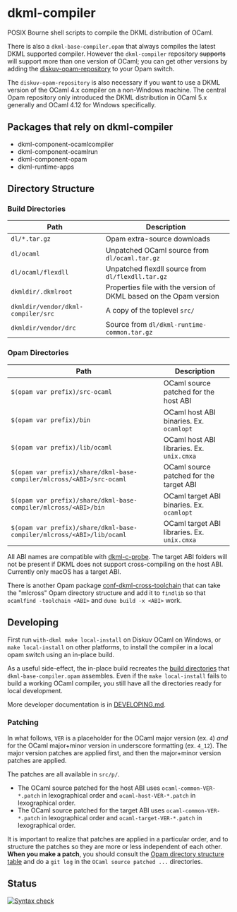 # dkml-compiler

POSIX Bourne shell scripts to compile the DKML distribution of OCaml.

There is also a `dkml-base-compiler.opam` that always compiles the latest
DKML supported compiler. However the `dkml-compiler` repository ~~supports~~
will support more than one version of OCaml; you can get other versions by
adding the [diskuv-opam-repository](https://github.com/diskuv/diskuv-opam-repository#readme)
to your Opam switch.

The `diskuv-opam-repository` is also necessary if you want to use a DKML
version of the OCaml 4.x compiler on a non-Windows machine. The central Opam
repository only introduced the DKML distribution in OCaml 5.x generally and
OCaml 4.12 for Windows specifically.

## Packages that rely on dkml-compiler

* dkml-component-ocamlcompiler
* dkml-component-ocamlrun
* dkml-component-opam
* dkml-runtime-apps

## Directory Structure

### Build Directories

| Path                               | Description                                                        |
| ---------------------------------- | ------------------------------------------------------------------ |
| `dl/*.tar.gz`                      | Opam extra-source downloads                                        |
| `dl/ocaml`                         | Unpatched OCaml source from `dl/ocaml.tar.gz`                      |
| `dl/ocaml/flexdll`                 | Unpatched flexdll source from `dl/flexdll.tar.gz`                  |
| `dkmldir/.dkmlroot`                | Properties file with the version of DKML based on the Opam version |
| `dkmldir/vendor/dkml-compiler/src` | A copy of the toplevel `src/`                                      |
| `dkmldir/vendor/drc`               | Source from `dl/dkml-runtime-common.tar.gz`                        |

### Opam Directories

| Path                                                                  | Description                                 |
| --------------------------------------------------------------------- | ------------------------------------------- |
| `$(opam var prefix)/src-ocaml`                                        | OCaml source patched for the host ABI       |
| `$(opam var prefix)/bin`                                              | OCaml host ABI binaries. Ex. `ocamlopt`     |
| `$(opam var prefix)/lib/ocaml`                                        | OCaml host ABI libraries. Ex. `unix.cmxa`   |
| `$(opam var prefix)/share/dkml-base-compiler/mlcross/<ABI>/src-ocaml` | OCaml source patched for the target ABI     |
| `$(opam var prefix)/share/dkml-base-compiler/mlcross/<ABI>/bin`       | OCaml target ABI binaries. Ex. `ocamlopt`   |
| `$(opam var prefix)/share/dkml-base-compiler/mlcross/<ABI>/lib/ocaml` | OCaml target ABI libraries. Ex. `unix.cmxa` |

All ABI names are compatible with [dkml-c-probe](https://github.com/diskuv/dkml-c-probe#readme).
The target ABI folders will not be present if DKML does not support cross-compiling
on the host ABI. Currently only macOS has a target ABI.

There is another Opam package [conf-dkml-cross-toolchain](https://github.com/diskuv/conf-dkml-cross-toolchain)
that can take the "mlcross" Opam directory structure and add it to
`findlib` so that `ocamlfind -toolchain <ABI>` and `dune build -x <ABI>` work.

## Developing

First run `with-dkml make local-install` on Diskuv OCaml on Windows, or
`make local-install` on other platforms, to install the compiler in
a local opam switch using an in-place build.

As a useful side-effect, the in-place build recreates the
[build directories](#build-directories) that `dkml-base-compiler.opam`
assembles. Even if the `make local-install` fails to build a working OCaml
compiler, you still have all the directories ready for local development.

More developer documentation is in [DEVELOPING.md](./DEVELOPING.md).

### Patching

In what follows, `VER` is a placeholder for the OCaml major version (ex. `4`)
*and* for the OCaml major+minor version in underscore formatting (ex. `4_12`).
The major version patches are applied first, and then the major+minor version
patches are applied.

The patches are all available in `src/p/`.
* The OCaml source patched for the host ABI uses `ocaml-common-VER-*.patch` in lexographical order
  and `ocaml-host-VER-*.patch` in lexographical order.
* The OCaml source patched for the target ABI uses `ocaml-common-VER-*.patch` in lexographical order
  and `ocaml-target-VER-*.patch` in lexographical order.

It is important to realize that patches are applied in a particular order, and
to structure the patches so they are more or less independent of each other.
**When you make a patch**, you should consult the [Opam directory structure table](#opam-directories)
and do a `git log` in the `OCaml source patched ...` directories.

## Status

[![Syntax check](https://github.com/diskuv/dkml-compiler/actions/workflows/syntax.yml/badge.svg)](https://github.com/diskuv/dkml-compiler/actions/workflows/syntax.yml)
